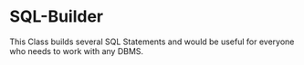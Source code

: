 # SQL-Builder

This Class builds several SQL Statements and would be useful for everyone who needs to work with any DBMS.
